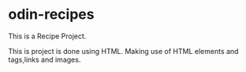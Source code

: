 # odin-recipes

This is a Recipe Project.

This is project is done using HTML.
Making use of HTML elements and tags,links and images.